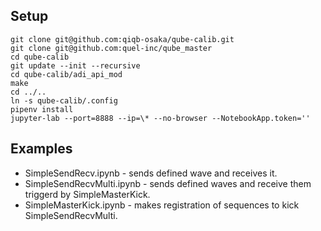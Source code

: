 
## Setup

```
git clone git@github.com:qiqb-osaka/qube-calib.git
git clone git@github.com:quel-inc/qube_master
cd qube-calib
git update --init --recursive
cd qube-calib/adi_api_mod
make
cd ../..
ln -s qube-calib/.config
pipenv install
jupyter-lab --port=8888 --ip=\* --no-browser --NotebookApp.token=''
```

## Examples

- SimpleSendRecv.ipynb - sends defined wave and receives it.
- SimpleSendRecvMulti.ipynb - sends defined waves and receive them triggerd by SimpleMasterKick.
- SimpleMasterKick.ipynb - makes registration of sequences to kick SimpleSendRecvMulti.

